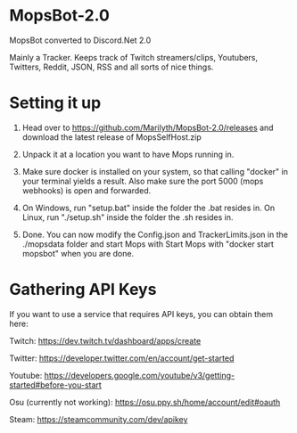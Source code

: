 # MopsBot-2.0
MopsBot converted to Discord.Net 2.0

Mainly a Tracker. Keeps track of Twitch streamers/clips, Youtubers, Twitters, Reddit, JSON, RSS and all sorts of nice things. 

# Setting it up
1. Head over to https://github.com/Marilyth/MopsBot-2.0/releases and download the latest release of MopsSelfHost.zip

2. Unpack it at a location you want to have Mops running in.

3. Make sure docker is installed on your system, so that calling "docker" in your terminal yields a result.
   Also make sure the port 5000 (mops webhooks) is open and forwarded.

4. On Windows, run "setup.bat" inside the folder the .bat resides in.
   On Linux, run "./setup.sh" inside the folder the .sh resides in.
   
5. Done. You can now modify the Config.json and TrackerLimits.json in the ./mopsdata folder and start Mops with
   Start Mops with "docker start mopsbot" when you are done.
   
   
# Gathering API Keys
If you want to use a service that requires API keys, you can obtain them here:

Twitch:
https://dev.twitch.tv/dashboard/apps/create

Twitter:
https://developer.twitter.com/en/account/get-started

Youtube:
https://developers.google.com/youtube/v3/getting-started#before-you-start

Osu (currently not working):
https://osu.ppy.sh/home/account/edit#oauth

Steam:
https://steamcommunity.com/dev/apikey

